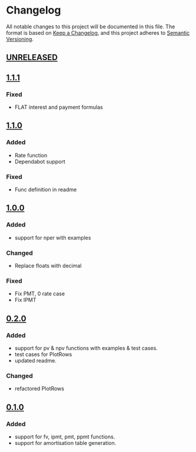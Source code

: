 # Changelog

All notable changes to this project will be documented in this file. The format is based on [Keep a Changelog](https://keepachangelog.com/en/1.0.0/),
and this project adheres to [Semantic Versioning](https://semver.org/spec/v2.0.0.html).

## [UNRELEASED][unreleased]

## [1.1.1][1.1.1]

### Fixed
* FLAT interest and payment formulas

## [1.1.0][1.1.0]

### Added
* Rate function
* Dependabot support

### Fixed
* Func definition in readme

## [1.0.0][1.0.0]

### Added
* support for nper with examples

### Changed
* Replace floats with decimal

### Fixed
* Fix PMT, 0 rate case
* Fix IPMT

## [0.2.0][0.2.0]

### Added 
* support for pv & npv functions with examples & test cases.
* test cases for PlotRows
* updated readme.

### Changed
* refactored PlotRows

## [0.1.0][0.1.0]

### Added
* support for fv, ipmt, pmt, ppmt functions.
* support for amortisation table generation.

[unreleased]: https://github.com/razorpay/go-financial/compare/v1.0.0...master
[0.1.0]: https://github.com/razorpay/go-financial/releases/tag/v0.1.0
[0.2.0]: https://github.com/razorpay/go-financial/releases/tag/v0.2.0
[1.0.0]: https://github.com/razorpay/go-financial/releases/tag/v1.0.0
[1.1.0]: https://github.com/razorpay/go-financial/releases/tag/v1.1.0
[1.1.0]: https://github.com/razorpay/go-financial/releases/tag/v1.1.0
[1.1.1]: https://github.com/daugminas/go-financial/releases/tag/v1.1.1

